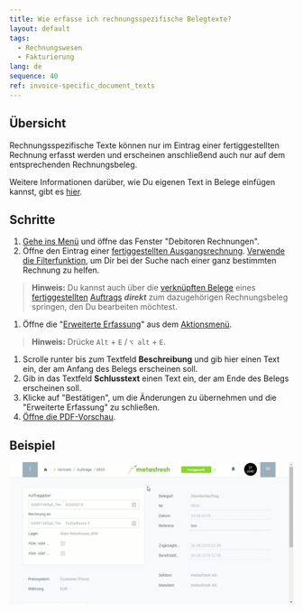 ```yaml
---
title: Wie erfasse ich rechnungsspezifische Belegtexte?
layout: default
tags:
  - Rechnungswesen
  - Fakturierung
lang: de
sequence: 40
ref: invoice-specific_document_texts
---
```


## Übersicht
Rechnungsspezifische Texte können nur im Eintrag einer fertiggestellten Rechnung erfasst werden und erscheinen anschließend auch nur auf dem entsprechenden Rechnungsbeleg.

Weitere Informationen darüber, wie Du eigenen Text in Belege einfügen kannst, gibt es [hier](Text_auf_Belege_drucken-allgemein).

## Schritte
1. [Gehe ins Menü](Menu) und öffne das Fenster "Debitoren Rechnungen".
1. Öffne den Eintrag einer [fertiggestellten Ausgangsrechnung](Zu_Auftrag_Rechnung_erstellen). [Verwende die Filterfunktion](Filterfunktion), um Dir bei der Suche nach einer ganz bestimmten Rechnung zu helfen.
 >**Hinweis:** Du kannst auch über die [verknüpften Belege](SpringezuBelegen) eines [fertiggestellten](BelegverarbeitungFertigstellen) [Auftrags](Auftrag_erfassen) ***direkt*** zum dazugehörigen Rechnungsbeleg springen, den Du bearbeiten möchtest.

1. Öffne die "[Erweiterte Erfassung](Ansichten)" aus dem [Aktionsmenü](AktionStarten).
 >**Hinweis:** Drücke `Alt` + `E` / `⌥ alt` + `E`.

1. Scrolle runter bis zum Textfeld **Beschreibung** und gib hier einen Text ein, der am Anfang des Belegs erscheinen soll.
1. Gib in das Textfeld **Schlusstext** einen Text ein, der am Ende des Belegs erscheinen soll.
1. Klicke auf "Bestätigen", um die Änderungen zu übernehmen und die "Erweiterte Erfassung" zu schließen.
1. [Öffne die PDF-Vorschau](PDFVorschau).

## Beispiel
![](assets/Rechnungsspezifische_Belegtexte.gif)
